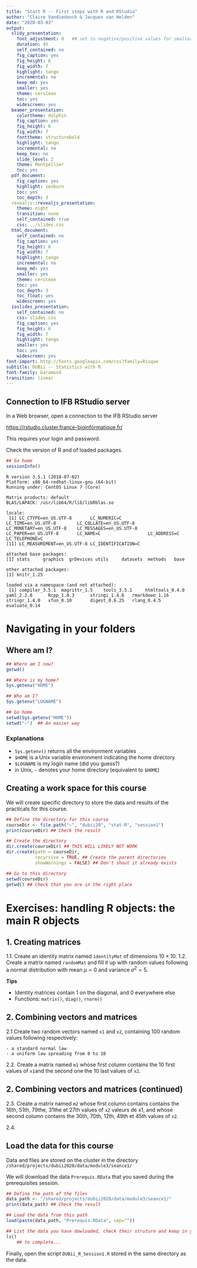 ```yaml
---
title: "Start R -- First steps with R and RStudio"
author: "Claire Vandiedonck & Jacques van Helden"
date: "2020-03-03"
output:
  slidy_presentation:
    font_adjustment: 0   ## set to negative/positive values for smaller/bigger fonts
    duration: 45
    self_contained: no
    fig_caption: yes
    fig_height: 6
    fig_width: 7
    highlight: tango
    incremental: no
    keep_md: yes
    smaller: yes
    theme: cerulean
    toc: yes
    widescreen: yes
  beamer_presentation:
    colortheme: dolphin
    fig_caption: yes
    fig_height: 6
    fig_width: 7
    fonttheme: structurebold
    highlight: tango
    incremental: no
    keep_tex: no
    slide_level: 2
    theme: Montpellier
    toc: yes
  pdf_document:
    fig_caption: yes
    highlight: zenburn
    toc: yes
    toc_depth: 3
  revealjs::revealjs_presentation:
    theme: night
    transition: none
    self_contained: true
    css: ../slides.css
  html_document:
    self_contained: no
    fig_caption: yes
    fig_height: 6
    fig_width: 7
    highlight: tango
    incremental: no
    keep_md: yes
    smaller: yes
    theme: cerulean
    toc: yes
    toc_depth: 3
    toc_float: yes
    widescreen: yes
  ioslides_presentation:
    self_contained: no
    css: slides.css
    fig_caption: yes
    fig_height: 6
    fig_width: 7
    highlight: tango
    smaller: yes
    toc: yes
    widescreen: yes
font-import: http://fonts.googleapis.com/css?family=Risque
subtitle: DUBii -- Statistics with R
font-family: Garamond
transition: linear
---
```






## Connection to IFB RStudio server

In a Web browser, open a connection to the IFB RStudio server

<https://rstudio.cluster.france-bioinformatique.fr/>

This requires your login and password. 

Check the version of R and of loaded packages.

```r
## Go home
sessionInfo()
```

```
R version 3.5.1 (2018-07-02)
Platform: x86_64-redhat-linux-gnu (64-bit)
Running under: CentOS Linux 7 (Core)

Matrix products: default
BLAS/LAPACK: /usr/lib64/R/lib/libRblas.so

locale:
 [1] LC_CTYPE=en_US.UTF-8       LC_NUMERIC=C               LC_TIME=en_US.UTF-8        LC_COLLATE=en_US.UTF-8     LC_MONETARY=en_US.UTF-8    LC_MESSAGES=en_US.UTF-8    LC_PAPER=en_US.UTF-8       LC_NAME=C                  LC_ADDRESS=C               LC_TELEPHONE=C            
[11] LC_MEASUREMENT=en_US.UTF-8 LC_IDENTIFICATION=C       

attached base packages:
[1] stats     graphics  grDevices utils     datasets  methods   base     

other attached packages:
[1] knitr_1.25

loaded via a namespace (and not attached):
 [1] compiler_3.5.1  magrittr_1.5    tools_3.5.1     htmltools_0.4.0 yaml_2.2.0      Rcpp_1.0.3      stringi_1.4.6   rmarkdown_1.16  stringr_1.4.0   xfun_0.10       digest_0.6.25   rlang_0.4.5     evaluate_0.14  
```



# Navigating in your folders


## Where am I?


```r
## Where am I now?
getwd()

## Where is my home?
Sys.getenv("HOME")

## Who am I?
Sys.getenv("LOGNAME")

## Go home
setwd(Sys.getenv("HOME"))
setwd("~")  ## An easier way
```

### Explanations

- `Sys.getenv()` returns all the environment variables
- `$HOME` is a Unix variable environment indicating the home directory
- `$LOGNAME` is my login name (did you guess?)
- in Unix, `~` denotes your home directory (equivalent to `$HOME`)


## Creating a work space for this course

We will create specific directory to store the data and results of the practicals for this course.


```r
## Define the directory for this course
courseDir <- file.path("~", "dubii20", "stat-R", "session1")
print(courseDir) ## Check the result

## Create the directory
dir.create(courseDir) ## THIS WILL LIKELY NOT WORK
dir.create(path = courseDir, 
           recursive = TRUE, ## Create the parent directories
           showWarnings = FALSE) ## Don't shout it already exists

## Go to this directory
setwd(courseDir)
getwd() ## Check that you are in the right place
```

# Exercises: handling R objects: the main R objects

## 1. Creating matrices

1.1. Create an identity matrix named `identityMat` of dimensions $10 \times 10$. 
1.2. Create a matrix named `randomMat` and fill it up with random values following a normal distribution with mean $\mu=0$ and variance $\sigma^2=5$.

**Tips**

- Identity matrices contain 1 on the diagonal, and 0 everywhere else
- Functions: `matrix()`, `diag()`, `rnorm()`

## 2. Combining vectors and matrices

2.1 Create two random vectors named `x1` and `x2`, containing 100 random values following respectively: 

    - a standard normal law
    - a uniform law spreading from 0 to 10

2.2. Create a matrix named `m1` whose first column contains the 10 first values of `x1`and the second one the 10 last values of `x2`. 

## 2. Combining vectors and matrices (continued)

2.3. Create a matrix named `m2` whose first column contains contains the  16th, 51th, 79the, 31the et 27th values of `x2` valeurs de x1, and whose second column contains the 30th, 70th, 12th, 49th et 45th values of `x2`.

2.4. 


## Load the data for this course

Data and files are stored on the cluster in the directory `/shared/projects/dubii2020/data/module3/seance1/`

We will download the data `Prerequis.RData`  that you saved during the prerequisites session.


```r
## Define the path of the files
data_path <- "/shared/projects/dubii2020/data/module3/seance1/"
print(data_path) ## Check the result

## Load the data from this path
load(paste(data_path, "Prerequis.RData", sep=""))

## List the data you have dowloaded, check their struture and keep in your session only the three vectors called size, weight and bmi as well as the matrix called myData2
ls()
    ## to complete...
```

Finally, open the script `DUBii_R_Session1.R` stored in the same directory as the data.
